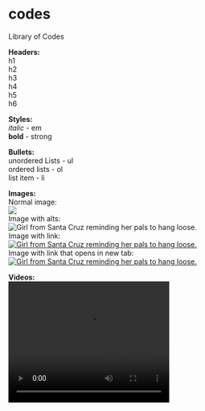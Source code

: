 # codes
Library of Codes
 <p>
  <strong>Headers:</strong><br>
  h1<br>
  h2<br>
  h3<br>
  h4<br>
  h5<br>
  h6
<p>
  <strong>Styles:</strong><br>
  <em>italic</em> - em<br>
  <strong>bold</strong> - strong<br>
<p>
  <strong>Bullets:</strong><br>
  unordered Lists - ul<br>
  ordered lists - ol<br>
  list item - li<br>
<p>
  <strong>Images:</strong><br>
  Normal image:<br>
  <img src="http://email.understand.com/understand/template/chyah.PNG" /><br>
  Image with alts:<br>
  <img src="http://email.understand.com/understand/template/chyah.PNG" alt="Girl from Santa Cruz reminding her pals to hang loose." /><br>
  Image with link:<br>
  <a href="https://en.wikipedia.org/wiki/Shaka_sign">
  <img src="http://email.understand.com/understand/template/chyah.PNG" alt="Girl from Santa Cruz reminding her pals to hang loose." />
  </a><br>
  Image with link that opens in new tab:<br>
  <a href="https://en.wikipedia.org/wiki/Shaka_sign" target="_blank">
  <img src="http://email.understand.com/understand/template/chyah.PNG" alt="Girl from Santa Cruz reminding her pals to hang loose." />
  </a><br>
<p>
  <strong>Videos:</strong><br>
  <video src="http://email.understand.com/understand/template/MVI_3692.MOV" width="320" height="240" controls>
    Video Not Supported Text (view code to see more details)
      </video>
 
  
